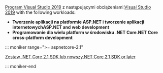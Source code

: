 <span data-ttu-id="e61a2-101">[Program Visual Studio 2019](https://visualstudio.microsoft.com/downloads/?utm_medium=microsoft&utm_source=docs.microsoft.com&utm_campaign=inline+link&utm_content=download+vs2019) z następującymi obciążeniami:</span><span class="sxs-lookup"><span data-stu-id="e61a2-101">[Visual Studio 2019](https://visualstudio.microsoft.com/downloads/?utm_medium=microsoft&utm_source=docs.microsoft.com&utm_campaign=inline+link&utm_content=download+vs2019) with the following workloads:</span></span>

* <span data-ttu-id="e61a2-102">**Tworzenie aplikacji na platformie ASP.NET i tworzenie aplikacji internetowych**</span><span class="sxs-lookup"><span data-stu-id="e61a2-102">**ASP.NET and web development**</span></span>
* <span data-ttu-id="e61a2-103">**Programowanie dla wielu platform w środowisku .NET Core**</span><span class="sxs-lookup"><span data-stu-id="e61a2-103">**.NET Core cross-platform development**</span></span>

::: moniker range=">= aspnetcore-2.1"

[<span data-ttu-id="e61a2-104">Zestaw .NET Core 2.1 SDK lub nowszy</span><span class="sxs-lookup"><span data-stu-id="e61a2-104">.NET Core 2.1 SDK or later</span></span>](https://www.microsoft.com/net/download/windows)

::: moniker-end
